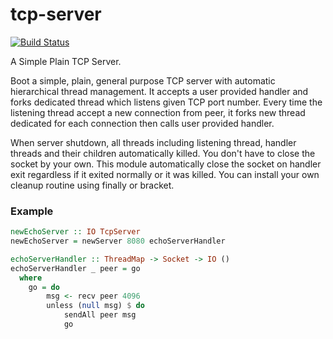 # tcp-server

[![Build Status](https://travis-ci.org/nshimaza/tcp-server.svg?branch=master)](https://travis-ci.org/nshimaza/tcp-server)

A Simple Plain TCP Server.

Boot a simple, plain, general purpose TCP server with automatic hierarchical thread management.
It accepts a user provided handler and forks dedicated thread which listens given TCP port number.
Every time the listening thread accept a new connection from peer, it forks new thread dedicated for
each connection then calls user provided handler.

When server shutdown, all threads including listening thread, handler threads and their children
automatically killed.  You don't have to close the socket by your own.  This module automatically
close the socket on handler exit regardless if it exited normally or it was killed.
You can install your own cleanup routine using finally or bracket.


### Example

```haskell
newEchoServer :: IO TcpServer
newEchoServer = newServer 8080 echoServerHandler

echoServerHandler :: ThreadMap -> Socket -> IO ()
echoServerHandler _ peer = go
  where
    go = do
        msg <- recv peer 4096
        unless (null msg) $ do
            sendAll peer msg
            go
```
